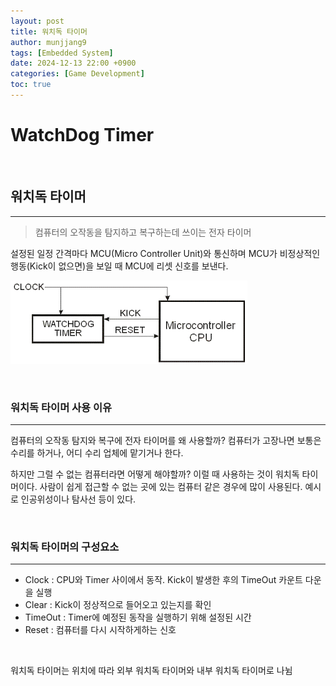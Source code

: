 ```yaml
---
layout: post
title: 워치독 타이머
author: munjjang9
tags: [Embedded System]
date: 2024-12-13 22:00 +0900
categories: [Game Development]
toc: true
---
```


# WatchDog Timer

<br>

## 워치독 타이머
---
> 컴퓨터의 오작동을 탐지하고 복구하는데 쓰이는 전자 타이머

설정된 일정 간격마다 MCU(Micro Controller Unit)와 통신하며 MCU가 비정상적인 행동(Kick이 없으면)을 보일 때 MCU에 리셋 신호를 보낸다.

![WatchDog-Timer](/assets/images/WatchDog_Timer.png)

<br>

### 워치독 타이머 사용 이유
---
컴퓨터의 오작동 탐지와 복구에 전자 타이머를 왜 사용할까? 컴퓨터가 고장나면 보통은 수리를 하거나, 어디 수리 업체에 맡기거나 한다. 

하지만 그럴 수 없는 컴퓨터라면 어떻게 해야할까? 이럴 때 사용하는 것이 워치독 타이머이다. 사람이 쉽게 접근할 수 없는 곳에 있는 컴퓨터 같은 경우에 많이 사용된다. 예시로 인공위성이나 탐사선 등이 있다.

<br>

### 워치독 타이머의 구성요소
---
- Clock : CPU와 Timer 사이에서 동작. Kick이 발생한 후의 TimeOut 카운트 다운을 실행
- Clear : Kick이 정상적으로 들어오고 있는지를 확인
- TimeOut : Timer에 예정된 동작을 실행하기 위해 설정된 시간
- Reset : 컴퓨터를 다시 시작하게하는 신호

<br>

워치독 타이머는 위치에 따라 외부 워치독 타이머와 내부 워치독 타이머로 나뉨
